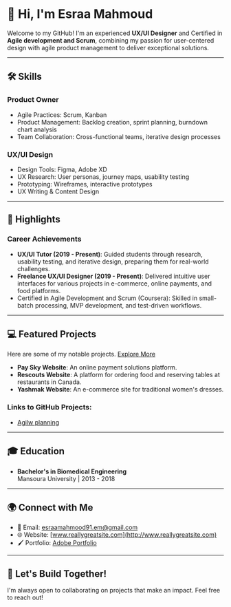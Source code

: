 # 👋 Hi, I'm Esraa Mahmoud  

Welcome to my GitHub! I'm an experienced **UX/UI Designer** and Certified in **Agile development and Scrum**, combining my passion for user-centered design with agile product management to deliver exceptional solutions.

---

## 🛠️ Skills  
### Product Owner  
- Agile Practices: Scrum, Kanban  
- Product Management: Backlog creation, sprint planning, burndown chart analysis  
- Team Collaboration: Cross-functional teams, iterative design processes  

### UX/UI Design  
- Design Tools: Figma, Adobe XD  
- UX Research: User personas, journey maps, usability testing  
- Prototyping: Wireframes, interactive prototypes  
- UX Writing & Content Design  

---

## 🌟 Highlights  

### Career Achievements  
- **UX/UI Tutor (2019 - Present)**: Guided students through research, usability testing, and iterative design, preparing them for real-world challenges.  
- **Freelance UX/UI Designer (2019 - Present)**: Delivered intuitive user interfaces for various projects in e-commerce, online payments, and food platforms.  
- Certified in Agile Development and Scrum (Coursera): Skilled in small-batch processing, MVP development, and test-driven workflows.  

---

## 💻 Featured Projects  
Here are some of my notable projects. [Explore More](https://www.behance.net/gallery/187274499/Case-Study-of-redesign-Kheir-zaman-app) 
- **Pay Sky Website**: An online payment solutions platform. 
- **Rescouts Website**: A platform for ordering food and reserving tables at restaurants in Canada. 
- **Yashmak Website**: An e-commerce site for traditional women's dresses.

### Links to GitHub Projects:  
- [Agilw planning](https://github.com/users/esraaalkhamesy/projects/1)  


---

## 🎓 Education  
- **Bachelor's in Biomedical Engineering**  
  Mansoura University | 2013 - 2018  

---

## 🌍 Connect with Me  
- 📧 Email: [esraamahmood91.em@gmail.com](mailto:esraamahmood91.em@gmail.com)  
- 🌐 Website: [www.reallygreatsite.com](http://www.reallygreatsite.com)  
- 🖌️ Portfolio: [Adobe Portfolio](https://portfolio.adobe.com/248932d9-10d2-457b-9fd6-d6dd0ee977e6/editor/case-study-of-redesign-kheir-zaman-app)  

---

## 🚀 Let's Build Together!  
I'm always open to collaborating on projects that make an impact. Feel free to reach out!
